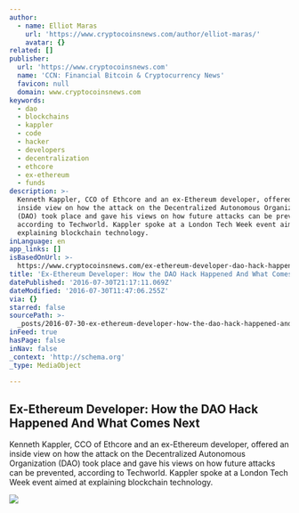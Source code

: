 ```yaml
---
author:
  - name: Elliot Maras
    url: 'https://www.cryptocoinsnews.com/author/elliot-maras/'
    avatar: {}
related: []
publisher:
  url: 'https://www.cryptocoinsnews.com'
  name: 'CCN: Financial Bitcoin & Cryptocurrency News'
  favicon: null
  domain: www.cryptocoinsnews.com
keywords:
  - dao
  - blockchains
  - kappler
  - code
  - hacker
  - developers
  - decentralization
  - ethcore
  - ex-ethereum
  - funds
description: >-
  Kenneth Kappler, CCO of Ethcore and an ex-Ethereum developer, offered an
  inside view on how the attack on the Decentralized Autonomous Organization
  (DAO) took place and gave his views on how future attacks can be prevented,
  according to Techworld. Kappler spoke at a London Tech Week event aimed at
  explaining blockchain technology.
inLanguage: en
app_links: []
isBasedOnUrl: >-
  https://www.cryptocoinsnews.com/ex-ethereum-developer-dao-hack-happened-comes-next/
title: 'Ex-Ethereum Developer: How the DAO Hack Happened And What Comes Next'
datePublished: '2016-07-30T21:17:11.069Z'
dateModified: '2016-07-30T11:47:06.255Z'
via: {}
starred: false
sourcePath: >-
  _posts/2016-07-30-ex-ethereum-developer-how-the-dao-hack-happened-and-what-co.md
inFeed: true
hasPage: false
inNav: false
_context: 'http://schema.org'
_type: MediaObject

---
```

<article style=""><h1>Ex-Ethereum Developer: How the DAO Hack Happened And What Comes Next</h1><p>Kenneth Kappler, CCO of Ethcore and an ex-Ethereum developer, offered an inside view on how the attack on the Decentralized Autonomous Organization (DAO) took place and gave his views on how future attacks can be prevented, according to Techworld. Kappler spoke at a London Tech Week event aimed at explaining blockchain technology.</p><img src="https://www.cryptocoinsnews.com/wp-content/uploads/2016/05/DAO-Status.jpg" /></article>